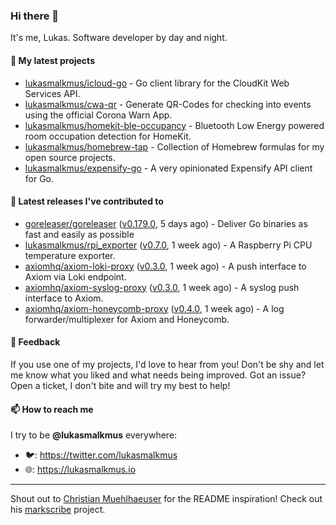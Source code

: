 ### Hi there 👋

It's me, Lukas. Software developer by day and night.

#### 🌱 My latest projects

- [lukasmalkmus/icloud-go](https://github.com/lukasmalkmus/icloud-go) - Go client library for the CloudKit Web Services API.
- [lukasmalkmus/cwa-qr](https://github.com/lukasmalkmus/cwa-qr) - Generate QR-Codes for checking into events using the official Corona Warn App.
- [lukasmalkmus/homekit-ble-occupancy](https://github.com/lukasmalkmus/homekit-ble-occupancy) - Bluetooth Low Energy powered room occupation detection for HomeKit.
- [lukasmalkmus/homebrew-tap](https://github.com/lukasmalkmus/homebrew-tap) - Collection of Homebrew formulas for my open source projects.
- [lukasmalkmus/expensify-go](https://github.com/lukasmalkmus/expensify-go) - A very opinionated Expensify API client for Go.

#### 🔭 Latest releases I've contributed to

- [goreleaser/goreleaser](https://github.com/goreleaser/goreleaser) ([v0.179.0](https://github.com/goreleaser/goreleaser/releases/tag/v0.179.0), 5 days ago) - Deliver Go binaries as fast and easily as possible
- [lukasmalkmus/rpi_exporter](https://github.com/lukasmalkmus/rpi_exporter) ([v0.7.0](https://github.com/lukasmalkmus/rpi_exporter/releases/tag/v0.7.0), 1 week ago) - A Raspberry Pi CPU temperature exporter.
- [axiomhq/axiom-loki-proxy](https://github.com/axiomhq/axiom-loki-proxy) ([v0.3.0](https://github.com/axiomhq/axiom-loki-proxy/releases/tag/v0.3.0), 1 week ago) - A push interface to Axiom via Loki endpoint.
- [axiomhq/axiom-syslog-proxy](https://github.com/axiomhq/axiom-syslog-proxy) ([v0.3.0](https://github.com/axiomhq/axiom-syslog-proxy/releases/tag/v0.3.0), 1 week ago) - A syslog push interface to Axiom.
- [axiomhq/axiom-honeycomb-proxy](https://github.com/axiomhq/axiom-honeycomb-proxy) ([v0.4.0](https://github.com/axiomhq/axiom-honeycomb-proxy/releases/tag/v0.4.0), 1 week ago) - A log forwarder/multiplexer for Axiom and Honeycomb.

#### 💬 Feedback

If you use one of my projects, I'd love to hear from you! Don't be shy and let
me know what you liked and what needs being improved. Got an issue? Open a
ticket, I don't bite and will try my best to help!

#### 📫 How to reach me

I try to be **@lukasmalkmus** everywhere:

- 🐦: https://twitter.com/lukasmalkmus
- 🌐: https://lukasmalkmus.io

---

Shout out to [Christian Muehlhaeuser](https://github.com/muesli) for the README
inspiration! Check out his [markscribe](https://github.com/muesli/markscribe)
project.
